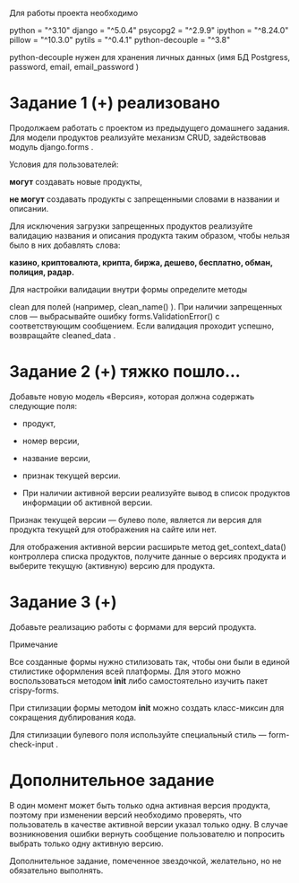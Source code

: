 Для работы проекта необходимо

python = "^3.10"
django = "^5.0.4"
psycopg2 = "^2.9.9"
ipython = "^8.24.0"
pillow = "^10.3.0"
pytils = "^0.4.1"
python-decouple = "^3.8"

python-decouple нужен для хранения личных данных 
(имя БД Postgress, 
password,
email,
email_password
)


# Задание 1 (+) реализовано
Продолжаем работать с проектом из предыдущего домашнего задания. Для модели продуктов реализуйте механизм CRUD, задействовав модуль 
django.forms
.

Условия для пользователей:

**могут** создавать новые продукты,

**не могут** создавать продукты с запрещенными словами в названии и описании.

Для исключения загрузки запрещенных продуктов реализуйте валидацию названия и описания продукта
таким образом, чтобы нельзя было в них добавлять слова: 

**казино, криптовалюта, крипта, биржа, дешево, бесплатно, обман, полиция, радар.**

Для настройки валидации внутри формы определите методы 

clean
 для полей (например, 
clean_name()
). При наличии запрещенных слов — выбрасывайте ошибку 
forms.ValidationError()
 с соответствующим сообщением. Если валидация проходит успешно, возвращайте 
cleaned_data
.

# Задание 2 (+) тяжко пошло...
Добавьте новую модель «Версия», которая должна содержать следующие поля:

- продукт,
- номер версии,
- название версии,
- признак текущей версии.

- При наличии активной версии реализуйте вывод в список продуктов информации об активной версии.

Признак текущей версии — булево поле, является ли версия для продукта текущей для отображения на сайте или нет.

Для отображения активной версии расширьте метод 
get_context_data()
 контроллера списка продуктов, получите данные о версиях продукта и выберите текущую (активную) версию для продукта.

# Задание 3 (+)
Добавьте реализацию работы с формами для версий продукта.

Примечание

Все созданные формы нужно стилизовать так, чтобы они были в единой стилистике оформления всей платформы. Для этого можно воспользоваться методом 
__init__
 либо самостоятельно изучить пакет crispy-forms.

При стилизации формы методом 
__init__
 можно создать класс-миксин для сокращения дублирования кода.

Для стилизации булевого поля используйте специальный стиль — 
form-check-input
.

# Дополнительное задание
В один момент может быть только одна активная версия продукта, поэтому при изменении версий необходимо проверять, что пользователь в качестве активной версии указал только одну. В случае возникновения ошибки вернуть сообщение пользователю и попросить выбрать только одну активную версию.

Дополнительное задание, помеченное звездочкой, желательно, но не обязательно выполнять.